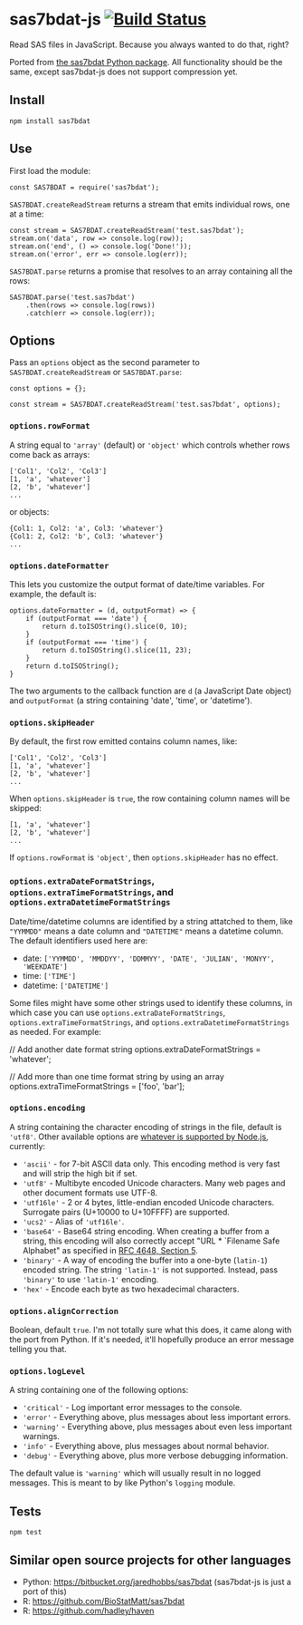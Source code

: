 # sas7bdat-js [![Build Status](https://travis-ci.org/dumbmatter/sas7bdat-js.svg?branch=master)](https://travis-ci.org/dumbmatter/sas7bdat-js)

Read SAS files in JavaScript. Because you always wanted to do that, right?

Ported from [the sas7bdat Python package](https://bitbucket.org/jaredhobbs/sas7bdat). All functionality should be the same, except sas7bdat-js does not support compression yet.

## Install

    npm install sas7bdat

## Use

First load the module:

    const SAS7BDAT = require('sas7bdat');

`SAS7BDAT.createReadStream` returns a stream that emits individual rows, one at a time:

    const stream = SAS7BDAT.createReadStream('test.sas7bdat');
    stream.on('data', row => console.log(row));
    stream.on('end', () => console.log('Done!'));
    stream.on('error', err => console.log(err));

`SAS7BDAT.parse` returns a promise that resolves to an array containing all the rows:

    SAS7BDAT.parse('test.sas7bdat')
        .then(rows => console.log(rows))
        .catch(err => console.log(err));

## Options

Pass an `options` object as the second parameter to `SAS7BDAT.createReadStream` or `SAS7BDAT.parse`:

    const options = {};

    const stream = SAS7BDAT.createReadStream('test.sas7bdat', options);

### `options.rowFormat`

A string equal to `'array'` (default) or `'object'` which controls whether rows come back as arrays:

    ['Col1', 'Col2', 'Col3']
    [1, 'a', 'whatever']
    [2, 'b', 'whatever']
    ...

or objects:

    {Col1: 1, Col2: 'a', Col3: 'whatever'}
    {Col1: 2, Col2: 'b', Col3: 'whatever'}
    ...

### `options.dateFormatter`

This lets you customize the output format of date/time variables. For example, the default is:

    options.dateFormatter = (d, outputFormat) => {
        if (outputFormat === 'date') {
            return d.toISOString().slice(0, 10);
        }
        if (outputFormat === 'time') {
            return d.toISOString().slice(11, 23);
        }
        return d.toISOString();
    }

The two arguments to the callback function are `d` (a JavaScript Date object) and `outputFormat` (a string containing 'date', 'time', or 'datetime').

### `options.skipHeader`

By default, the first row emitted contains column names, like:

    ['Col1', 'Col2', 'Col3']
    [1, 'a', 'whatever']
    [2, 'b', 'whatever']
    ...

When `options.skipHeader` is `true`, the row containing column names will be skipped:

    [1, 'a', 'whatever']
    [2, 'b', 'whatever']
    ...

If `options.rowFormat` is `'object'`, then `options.skipHeader` has no effect.

### `options.extraDateFormatStrings`, `options.extraTimeFormatStrings`, and `options.extraDatetimeFormatStrings`

Date/time/datetime columns are identified by a string attatched to them, like `"YYMMDD"` means a date column and `"DATETIME"` means a datetime column. The default identifiers used here are:

* date: `['YYMMDD', 'MMDDYY', 'DDMMYY', 'DATE', 'JULIAN', 'MONYY', 'WEEKDATE']`
* time: `['TIME']`
* datetime: `['DATETIME']`

Some files might have some other strings used to identify these columns, in which case you can use `options.extraDateFormatStrings`, `options.extraTimeFormatStrings`, and `options.extraDatetimeFormatStrings` as needed. For example:

   // Add another date format string
   options.extraDateFormatStrings = 'whatever';

   // Add more than one time format string by using an array
   options.extraTimeFormatStrings = ['foo', 'bar'];

### `options.encoding`

A string containing the character encoding of strings in the file, default is `'utf8'`. Other available options are [whatever is supported by Node.js](https://nodejs.org/api/buffer.html#buffer_buffers_and_character_encodings), currently:

* `'ascii'` - for 7-bit ASCII data only. This encoding method is very fast and will strip the high bit if set.
* `'utf8'` - Multibyte encoded Unicode characters. Many web pages and other document formats use UTF-8.
* `'utf16le'` - 2 or 4 bytes, little-endian encoded Unicode characters. Surrogate pairs (U+10000 to U+10FFFF) are supported.
* `'ucs2'` - Alias of `'utf16le'`.
* `'base64'` - Base64 string encoding. When creating a buffer from a string, this encoding will also correctly accept "URL * `Filename Safe Alphabet" as specified in [RFC 4648, Section 5](https://tools.ietf.org/html/rfc4648#section-5).
* `'binary'` - A way of encoding the buffer into a one-byte (`latin-1`) encoded string. The string `'latin-1'` is not supported. Instead, pass `'binary'` to use `'latin-1'` encoding.
* `'hex'` - Encode each byte as two hexadecimal characters.

### `options.alignCorrection`

Boolean, default `true`. I'm not totally sure what this does, it came along with the port from Python. If it's needed, it'll hopefully produce an error message telling you that.

### `options.logLevel`

A string containing one of the following options:

* `'critical'` - Log important error messages to the console.
* `'error'` - Everything above, plus messages about less important errors.
* `'warning'` - Everything above, plus messages about even less important warnings.
* `'info'` - Everything above, plus messages about normal behavior.
* `'debug'` - Everything above, plus more verbose debugging information.

The default value is `'warning'` which will usually result in no logged messages. This is meant to by like Python's `logging` module.

## Tests

    npm test

## Similar open source projects for other languages

- Python: https://bitbucket.org/jaredhobbs/sas7bdat (sas7bdat-js is just a port of this)
- R: https://github.com/BioStatMatt/sas7bdat
- R: https://github.com/hadley/haven
